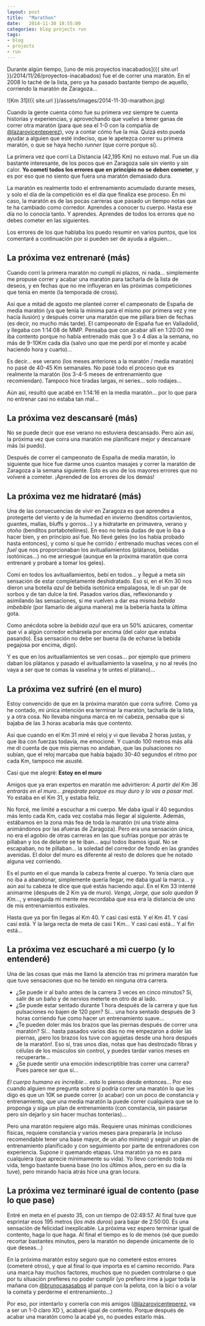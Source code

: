 ```yaml
---
layout: post
title:  "Marathon"
date:   2014-11-30 18:55:00
categories: blog projects run
tags:
- blog
- projects
- run
---
```


Durante algún tiempo, [uno de mis proyectos inacabados]({{ site.url }}/2014/11/26/proyectos-inacabados) fue el de correr una maratón. En el 2008 lo taché de la lista, pero ya ha pasado bastante tiempo de aquello, corriendo la maratón de Zaragoza... 


![Km 31]({{ site.url }}/assets/images/2014-11-30-marathon.jpg)

Cuando la gente cuenta cómo fue su primera vez siempre te cuenta historias y experiencias, y aprovechando que vuelvo a tener ganas de correr otra maratón (para que sea el 1-0 con la compañía de [@lazarovicenteperez](https://twitter.com/lazarovicenteperez)), voy a contar cómo fue la mía. Quizá esto pueda ayudar a alguien que esté indeciso, que le apetezca correr su primera maratón, o que se haya hecho _runner_ (que corre porque sí). 

La primera vez que corrí La Distancia (42,195 Km) no estuvo mal. Fue un día bastante interesante, de los pocos que en Zaragoza sale sin viento y sin calor. **Yo cometí todos los errores que en principio no se deben cometer**, y es por eso que no siento que fuera una maratón demasiado dura. 


La maratón es realmente todo el entrenamiento acumulado durante meses, y solo el día de la competición es el día que finaliza ese proceso. En mi caso, la maratón es de las pocas carreras que pasado un tiempo notas que te ha cambiado como corredor. Aprendes a conocer tu cuerpo. Hasta ese día no lo conocía tanto. Y aprendes. Aprendes de todos los errores que no debes cometer en las siguientes.

Los errores de los que hablaba los puedo resumir en varios puntos, que los comentaré a continuación por si pueden ser de ayuda a alguien...

La próxima vez entrenaré (más)
------------------------------

Cuando corrí la primera maratón no cumplí ni plazos, ni nada... simplemente me propuse correr y acabar una maratón para tacharla de la lista de deseos, y en fechas que no me influyeran en las próximas competiciones que tenía en mente (la temporada de cross). 

Así que a mitad de agosto me planteé correr el campeonato de España de media maratón (ya que tenía la mínima para el mismo por primera vez y me hacía ilusión) y después correr una maratón que me pillara bien de fechas (es decir, no mucho más tarde). El campeonato de España fue en Valladolid, y llegaba con 1:14:08 de MMP. Pensaba que con acabar allí en 1:20:00 me iba contento porque no había entrenado más que 3 o 4 días a la semana, no más de 9-10Km cada día (salvo uno que me perdí por el monte y acabé haciendo hora y cuarto)... 

Es decir... ese verano (los meses anteriores a la maratón / media maratón) no pasé de 40-45 Km semanales. No pasé todo el proceso que es realmente la maratón (los 3-4-5 meses de entrenamiento que recomiendan). Tampoco hice tiradas largas, ni series... solo rodajes...

Aún así, resultó que acabé en 1:14:16 en la media maratón... por lo que para no entrenar casi no estaba tan mal...


La próxima vez descansaré (más)
-------------------------------

No se puede decir que ese verano no estuviera descansado. Pero aún así, la próxima vez que corra una maratón me planificaré mejor y descansaré más (si puedo). 

Después de correr el campeonato de España de media maratón, lo siguiente que hice fue darme unos cuantos masajes y correr la maratón de Zaragoza a la semana siguiente. Esto es uno de los mayores errores que no volveré a cometer. ¡Aprended de los errores de los demás!


La próxima vez me hidrataré (más)
---------------------------------

Una de las consecuencias de vivir en Zaragoza es que aprendes a protegerte del viento y de la humedad en invierno (benditos cortavientos, guantes, mallas, bluffs y gorros...) y a hidratarte en primavera, verano y otoño (benditos portabotellines). En eso no tenía dudas de que lo iba a hacer bien, y en principio así fue. No llevé geles (no los había probado hasta entonces), y como sí que he corrido / entrenado muchas veces con el _fuel_ que nos proporcionaban los avituallamientos (plátanos, bebidas isotónicas...) no me arriesgué (aunque en la próxima maratón que corra entrenaré y probaré a tomar los geles).

Comí en todos los avituallamientos, bebí en todos... y ĺlegué a meta sin sensación de estar completamente deshidratado. Eso sí, en el Km 30 nos dieron una botella _azul_ de bebida isotónica empalagosa, le di un par de sorbos y de tan dulce la tiré. Pasados varios días, reflexionando y asimilando las sensaciones, si me vuelven a dar esa misma _bebida imbebible_ (por llamarlo de alguna manera) me la bebería hasta la última gota. 

Como anécdota sobre la _bebida azul_ que era un 50% azúcares, comentar que vi a algún corredor echársela por encima (del calor que estaba pasando). Esa sensación no debe ser buena (la de echarse la bebida pegajosa por encima, digo). 

Y es que en los avituallamientos se ven cosas... por ejemplo que primero daban los plátanos y pasado el avituallamiento la vaselina, y no al revés (no vaya a ser que te comas la vaselina y te untes el plátano)...


La próxima vez sufriré (en el muro)
-----------------------------------

Estoy convencido de que en la próxima maratón que corra sufriré. Como ya he contado, mi única intención era terminar la maratón, tacharla de la lista, y a otra cosa. No llevaba ninguna marca en mi cabeza, pensaba que si bajaba de las 3 horas acabaría más que contento. 

Así que cuando en el Km 31 miré el reloj y vi que llevaba 2 horas justas, y que iba con fuerzas todavía, me emocioné. Y cuando 100 metros más allá me di cuenta de que mis piernas no andaban, que las pulsaciones no subían, que el reloj marcaba que había bajado 30-40 segundos el ritmo por cada Km, tampoco me asusté. 

Casi que me alegré: **Estoy en el muro**

Amigos que ya eran expertos en maratón me advirtieron: _A partir del Km 36 entrarás en el muro... prepárate porque es muy duro y lo vas a pasar mal_. Yo estaba en el Km 31, y estaba feliz.

No forcé, me limité a escuchar a mi cuerpo. Me daba igual ir 40 segundos más lento cada Km, cada vez costaba más llegar al siguiente. Además, estábamos en la zona más fea de toda la maratón (ni una triste alma animándonos por las afueras de Zaragoza). Pero era una sensación única, no era el agobio de otras carreras en las que sufrías porque por atrás te pillaban y los de delante se te iban... aquí todos íbamos igual. No se escapaban, no te pillaban... la soledad del corredor de fondo en las grandes avenidas. El dolor del muro es diferente al resto de dolores que he notado alguna vez corriendo. 

Es el punto en el que manda la cabeza frente al cuerpo. Yo tenía claro que no iba a abandonar, simplemente quería llegar, me daba igual la marca... y aún así tu cabeza te dice que qué estás haciendo aquí. En el Km 33 intenté animarme (después de 2 Km ya de muro). _Venga, Jorge, que solo quedan 9 Km..._, y enseguida mi mente me recordaba que esa era la distancia de uno de mis entrenamientos estivales.

Hasta que ya por fin llegas al Km 40. Y casi casi está. Y el Km 41. Y casi casi está. Y la larga recta de meta de casi 1 Km... Y casi casi está... Y al fin está...

La próxima vez escucharé a mi cuerpo (y lo entenderé)
-----------------------------------------------------

Una de las cosas que más me llamó la atención tras mi primera maratón fue que tuve sensaciones que no he tenido en ninguna otra carrera. 

* ¿Se puede ir al baño antes de la carrera 3 veces en cinco minutos? Sí, salir de un baño y de nervios meterte en otro de al lado.
* ¿Se puede estar sentado durante 1 hora después de la carrera y que tus pulsaciones no bajen de 120 ppm? Sí... una hora sentado después de 3 horas corriendo fue como hacer un entrenamiento suave...
* ¿Te pueden doler más los brazos que las piernas después de correr una maratón? Sí... hasta pasados varios días no me empezaron a doler las piernas, ¡pero los brazos los tuve con agujetas desde una hora después de la maratón!. Eso sí, tras unos días, notas que has destrozado fibras y células de los músculos sin control, y puedes tardar varios meses en recuperarte...
* ¿Se puede sentir una emoción indescriptible tras correr una carrera? Pues parece ser que sí...

_El cuerpo humano es increíble..._ esto lo pienso desde entonces... Por eso cuando alguien me pregunta sobre si podría correr una maratón lo que les digo es que un 10K se puede correr (o acabar) con un poco de constancia y entrenamiento, que una media maratón la puede correr cualquiera que se lo proponga y siga un plan de entrenamiento (con constancia, sin pasarse pero sin dejarlo y sin hacer muchas tonterías)...

Pero una maratón requiere algo más. Requiere unas mínimas condiciones físicas, requiere constancia y varios meses para prepararla (e incluso recomendable tener una base mayor, de un año mínimo) y seguir un plan de entrenamiento planificado y con seguimiento por parte de entrenadores con experiencia. Supone ir quemando etapas. Una maratón ya no es para cualquiera (que aprecie mínimamente su vida). Yo llevo corriendo toda mi vida, tengo bastante buena base (no los últimos años, pero en su día la tuve), pero mirando hacia atrás hice una gran locura.


La próxima vez terminaré igual de contento (pase lo que pase)
-------------------------------------------------------------

Entré en meta en el puesto 35, con un tiempo de 02:49:57. Al final tuve que esprintar esos 195 metros (_los más duros_) para bajar de 2:50:00. Es una sensación de felicidad inexplicable. La próxima vez espero terminar igual de contento, haga lo que haga. Al final el tiempo es lo de menos (sé que puedo recortar bastantes minutos, pero la maratón no depende únicamente de lo que deseas...)

En la próxima maratón estoy seguro que no cometeré estos errores (cometeré otros), y que al final lo que importa es el camino recorrido. Para una marca hay muchos factores, muchos que no pueden controlarse o que por tu situación prefieres no poder cumplir (yo prefiero irme a jugar toda la mañana con [@brunocasasabos](https://twitter.com/brunocasasabos) al parque con la pelota, con la bici o a volar la cometa y perderme el entrenamiento...)

Por eso, por intentarlo y correrla con mis amigos ([@lazarovicenteperez](https://twitter.com/lazarovicenteperez), va a ser un 1-0 claro XD ), acabaré igual de contento. Porque después de acabar una maratón como la acabé yo, no puedes estarlo más.

